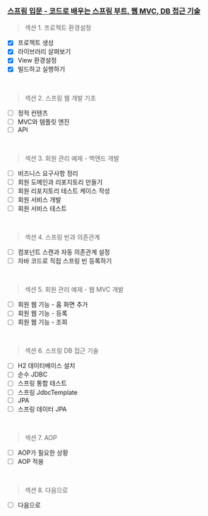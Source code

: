 ### [스프링 입문 - 코드로 배우는 스프링 부트, 웹 MVC, DB 접근 기술](https://www.inflearn.com/course/%EC%8A%A4%ED%94%84%EB%A7%81-%EC%9E%85%EB%AC%B8-%EC%8A%A4%ED%94%84%EB%A7%81%EB%B6%80%ED%8A%B8/dashboard)

> 섹션 1. 프로젝트 환경설정

- [x] 프로젝트 생성
- [x] 라이브러리 살펴보기
- [x] View 환경설정
- [x] 빌드하고 실행하기

<br>

> 섹션 2. 스프링 웹 개발 기초
- [ ] 정적 컨텐츠
- [ ] MVC와 템플릿 엔진
- [ ] API

<br>

> 섹션 3. 회원 관리 예제 - 백엔드 개발

- [ ] 비즈니스 요구사항 정리
- [ ] 회원 도메인과 리포지토리 만들기
- [ ] 회원 리포지토리 테스트 케이스 작성
- [ ] 회원 서비스 개발
- [ ] 회원 서비스 테스트

<br>

> 섹션 4. 스프링 빈과 의존관계
- [ ] 컴포넌트 스캔과 자동 의존관계 설정
- [ ] 자바 코드로 직접 스프링 빈 등록하기

<br>

> 섹션 5. 회원 관리 예제 - 웹 MVC 개발
- [ ] 회원 웹 기능 - 홈 화면 추가
- [ ] 회원 웹 기능 - 등록
- [ ] 회원 웹 기능 - 조회

<br>

> 섹션 6. 스프링 DB 접근 기술
- [ ] H2 데이터베이스 설치
- [ ] 순수 JDBC
- [ ] 스프링 통합 테스트
- [ ] 스프링 JdbcTemplate
- [ ] JPA
- [ ] 스프링 데이터 JPA

<br>

> 섹션 7. AOP
- [ ] AOP가 필요한 상황
- [ ] AOP 적용

<br>

> 섹션 8. 다음으로
- [ ] 다음으로